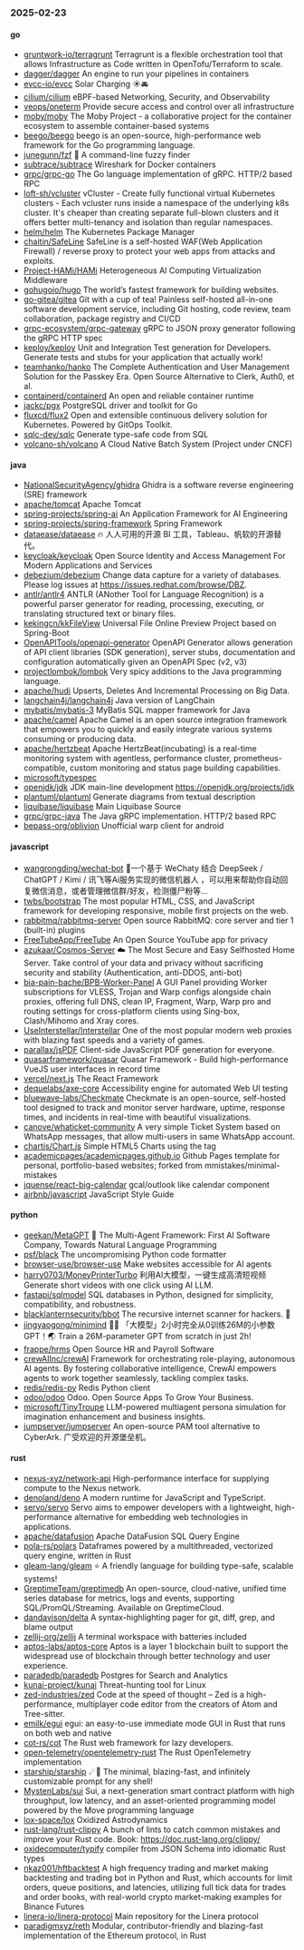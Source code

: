 ### 2025-02-23

#### go
* [gruntwork-io/terragrunt](https://github.com/gruntwork-io/terragrunt) Terragrunt is a flexible orchestration tool that allows Infrastructure as Code written in OpenTofu/Terraform to scale.
* [dagger/dagger](https://github.com/dagger/dagger) An engine to run your pipelines in containers
* [evcc-io/evcc](https://github.com/evcc-io/evcc) Solar Charging ☀️🚘
* [cilium/cilium](https://github.com/cilium/cilium) eBPF-based Networking, Security, and Observability
* [veops/oneterm](https://github.com/veops/oneterm) Provide secure access and control over all infrastructure
* [moby/moby](https://github.com/moby/moby) The Moby Project - a collaborative project for the container ecosystem to assemble container-based systems
* [beego/beego](https://github.com/beego/beego) beego is an open-source, high-performance web framework for the Go programming language.
* [junegunn/fzf](https://github.com/junegunn/fzf) 🌸 A command-line fuzzy finder
* [subtrace/subtrace](https://github.com/subtrace/subtrace) Wireshark for Docker containers
* [grpc/grpc-go](https://github.com/grpc/grpc-go) The Go language implementation of gRPC. HTTP/2 based RPC
* [loft-sh/vcluster](https://github.com/loft-sh/vcluster) vCluster - Create fully functional virtual Kubernetes clusters - Each vcluster runs inside a namespace of the underlying k8s cluster. It's cheaper than creating separate full-blown clusters and it offers better multi-tenancy and isolation than regular namespaces.
* [helm/helm](https://github.com/helm/helm) The Kubernetes Package Manager
* [chaitin/SafeLine](https://github.com/chaitin/SafeLine) SafeLine is a self-hosted WAF(Web Application Firewall) / reverse proxy to protect your web apps from attacks and exploits.
* [Project-HAMi/HAMi](https://github.com/Project-HAMi/HAMi) Heterogeneous AI Computing Virtualization Middleware
* [gohugoio/hugo](https://github.com/gohugoio/hugo) The world’s fastest framework for building websites.
* [go-gitea/gitea](https://github.com/go-gitea/gitea) Git with a cup of tea! Painless self-hosted all-in-one software development service, including Git hosting, code review, team collaboration, package registry and CI/CD
* [grpc-ecosystem/grpc-gateway](https://github.com/grpc-ecosystem/grpc-gateway) gRPC to JSON proxy generator following the gRPC HTTP spec
* [keploy/keploy](https://github.com/keploy/keploy) Unit and Integration Test generation for Developers. Generate tests and stubs for your application that actually work!
* [teamhanko/hanko](https://github.com/teamhanko/hanko) The Complete Authentication and User Management Solution for the Passkey Era. Open Source Alternative to Clerk, Auth0, et al.
* [containerd/containerd](https://github.com/containerd/containerd) An open and reliable container runtime
* [jackc/pgx](https://github.com/jackc/pgx) PostgreSQL driver and toolkit for Go
* [fluxcd/flux2](https://github.com/fluxcd/flux2) Open and extensible continuous delivery solution for Kubernetes. Powered by GitOps Toolkit.
* [sqlc-dev/sqlc](https://github.com/sqlc-dev/sqlc) Generate type-safe code from SQL
* [volcano-sh/volcano](https://github.com/volcano-sh/volcano) A Cloud Native Batch System (Project under CNCF)

#### java
* [NationalSecurityAgency/ghidra](https://github.com/NationalSecurityAgency/ghidra) Ghidra is a software reverse engineering (SRE) framework
* [apache/tomcat](https://github.com/apache/tomcat) Apache Tomcat
* [spring-projects/spring-ai](https://github.com/spring-projects/spring-ai) An Application Framework for AI Engineering
* [spring-projects/spring-framework](https://github.com/spring-projects/spring-framework) Spring Framework
* [dataease/dataease](https://github.com/dataease/dataease) 🔥 人人可用的开源 BI 工具，Tableau、帆软的开源替代。
* [keycloak/keycloak](https://github.com/keycloak/keycloak) Open Source Identity and Access Management For Modern Applications and Services
* [debezium/debezium](https://github.com/debezium/debezium) Change data capture for a variety of databases. Please log issues at https://issues.redhat.com/browse/DBZ.
* [antlr/antlr4](https://github.com/antlr/antlr4) ANTLR (ANother Tool for Language Recognition) is a powerful parser generator for reading, processing, executing, or translating structured text or binary files.
* [kekingcn/kkFileView](https://github.com/kekingcn/kkFileView) Universal File Online Preview Project based on Spring-Boot
* [OpenAPITools/openapi-generator](https://github.com/OpenAPITools/openapi-generator) OpenAPI Generator allows generation of API client libraries (SDK generation), server stubs, documentation and configuration automatically given an OpenAPI Spec (v2, v3)
* [projectlombok/lombok](https://github.com/projectlombok/lombok) Very spicy additions to the Java programming language.
* [apache/hudi](https://github.com/apache/hudi) Upserts, Deletes And Incremental Processing on Big Data.
* [langchain4j/langchain4j](https://github.com/langchain4j/langchain4j) Java version of LangChain
* [mybatis/mybatis-3](https://github.com/mybatis/mybatis-3) MyBatis SQL mapper framework for Java
* [apache/camel](https://github.com/apache/camel) Apache Camel is an open source integration framework that empowers you to quickly and easily integrate various systems consuming or producing data.
* [apache/hertzbeat](https://github.com/apache/hertzbeat) Apache HertzBeat(incubating) is a real-time monitoring system with agentless, performance cluster, prometheus-compatible, custom monitoring and status page building capabilities.
* [microsoft/typespec](https://github.com/microsoft/typespec)
* [openjdk/jdk](https://github.com/openjdk/jdk) JDK main-line development https://openjdk.org/projects/jdk
* [plantuml/plantuml](https://github.com/plantuml/plantuml) Generate diagrams from textual description
* [liquibase/liquibase](https://github.com/liquibase/liquibase) Main Liquibase Source
* [grpc/grpc-java](https://github.com/grpc/grpc-java) The Java gRPC implementation. HTTP/2 based RPC
* [bepass-org/oblivion](https://github.com/bepass-org/oblivion) Unofficial warp client for android

#### javascript
* [wangrongding/wechat-bot](https://github.com/wangrongding/wechat-bot) 🤖一个基于 WeChaty 结合 DeepSeek / ChatGPT / Kimi / 讯飞等Ai服务实现的微信机器人 ，可以用来帮助你自动回复微信消息，或者管理微信群/好友，检测僵尸粉等...
* [twbs/bootstrap](https://github.com/twbs/bootstrap) The most popular HTML, CSS, and JavaScript framework for developing responsive, mobile first projects on the web.
* [rabbitmq/rabbitmq-server](https://github.com/rabbitmq/rabbitmq-server) Open source RabbitMQ: core server and tier 1 (built-in) plugins
* [FreeTubeApp/FreeTube](https://github.com/FreeTubeApp/FreeTube) An Open Source YouTube app for privacy
* [azukaar/Cosmos-Server](https://github.com/azukaar/Cosmos-Server) ☁️ The Most Secure and Easy Selfhosted Home Server. Take control of your data and privacy without sacrificing security and stability (Authentication, anti-DDOS, anti-bot)
* [bia-pain-bache/BPB-Worker-Panel](https://github.com/bia-pain-bache/BPB-Worker-Panel) A GUI Panel providing Worker subscriptions for VLESS, Trojan and Warp configs alongside chain proxies, offering full DNS, clean IP, Fragment, Warp, Warp pro and routing settings for cross-platform clients using Sing-box, Clash/Mihomo and Xray cores.
* [UseInterstellar/Interstellar](https://github.com/UseInterstellar/Interstellar) One of the most popular modern web proxies with blazing fast speeds and a variety of games.
* [parallax/jsPDF](https://github.com/parallax/jsPDF) Client-side JavaScript PDF generation for everyone.
* [quasarframework/quasar](https://github.com/quasarframework/quasar) Quasar Framework - Build high-performance VueJS user interfaces in record time
* [vercel/next.js](https://github.com/vercel/next.js) The React Framework
* [dequelabs/axe-core](https://github.com/dequelabs/axe-core) Accessibility engine for automated Web UI testing
* [bluewave-labs/Checkmate](https://github.com/bluewave-labs/Checkmate) Checkmate is an open-source, self-hosted tool designed to track and monitor server hardware, uptime, response times, and incidents in real-time with beautiful visualizations.
* [canove/whaticket-community](https://github.com/canove/whaticket-community) A very simple Ticket System based on WhatsApp messages, that allow multi-users in same WhatsApp account.
* [chartjs/Chart.js](https://github.com/chartjs/Chart.js) Simple HTML5 Charts using the <canvas> tag
* [academicpages/academicpages.github.io](https://github.com/academicpages/academicpages.github.io) Github Pages template for personal, portfolio-based websites; forked from mmistakes/minimal-mistakes
* [jquense/react-big-calendar](https://github.com/jquense/react-big-calendar) gcal/outlook like calendar component
* [airbnb/javascript](https://github.com/airbnb/javascript) JavaScript Style Guide

#### python
* [geekan/MetaGPT](https://github.com/geekan/MetaGPT) 🌟 The Multi-Agent Framework: First AI Software Company, Towards Natural Language Programming
* [psf/black](https://github.com/psf/black) The uncompromising Python code formatter
* [browser-use/browser-use](https://github.com/browser-use/browser-use) Make websites accessible for AI agents
* [harry0703/MoneyPrinterTurbo](https://github.com/harry0703/MoneyPrinterTurbo) 利用AI大模型，一键生成高清短视频 Generate short videos with one click using AI LLM.
* [fastapi/sqlmodel](https://github.com/fastapi/sqlmodel) SQL databases in Python, designed for simplicity, compatibility, and robustness.
* [blacklanternsecurity/bbot](https://github.com/blacklanternsecurity/bbot) The recursive internet scanner for hackers. 🧡
* [jingyaogong/minimind](https://github.com/jingyaogong/minimind) 🚀🚀 「大模型」2小时完全从0训练26M的小参数GPT！🌏 Train a 26M-parameter GPT from scratch in just 2h!
* [frappe/hrms](https://github.com/frappe/hrms) Open Source HR and Payroll Software
* [crewAIInc/crewAI](https://github.com/crewAIInc/crewAI) Framework for orchestrating role-playing, autonomous AI agents. By fostering collaborative intelligence, CrewAI empowers agents to work together seamlessly, tackling complex tasks.
* [redis/redis-py](https://github.com/redis/redis-py) Redis Python client
* [odoo/odoo](https://github.com/odoo/odoo) Odoo. Open Source Apps To Grow Your Business.
* [microsoft/TinyTroupe](https://github.com/microsoft/TinyTroupe) LLM-powered multiagent persona simulation for imagination enhancement and business insights.
* [jumpserver/jumpserver](https://github.com/jumpserver/jumpserver) An open-source PAM tool alternative to CyberArk. 广受欢迎的开源堡垒机。

#### rust
* [nexus-xyz/network-api](https://github.com/nexus-xyz/network-api) High-performance interface for supplying compute to the Nexus network.
* [denoland/deno](https://github.com/denoland/deno) A modern runtime for JavaScript and TypeScript.
* [servo/servo](https://github.com/servo/servo) Servo aims to empower developers with a lightweight, high-performance alternative for embedding web technologies in applications.
* [apache/datafusion](https://github.com/apache/datafusion) Apache DataFusion SQL Query Engine
* [pola-rs/polars](https://github.com/pola-rs/polars) Dataframes powered by a multithreaded, vectorized query engine, written in Rust
* [gleam-lang/gleam](https://github.com/gleam-lang/gleam) ⭐️ A friendly language for building type-safe, scalable systems!
* [GreptimeTeam/greptimedb](https://github.com/GreptimeTeam/greptimedb) An open-source, cloud-native, unified time series database for metrics, logs and events, supporting SQL/PromQL/Streaming. Available on GreptimeCloud.
* [dandavison/delta](https://github.com/dandavison/delta) A syntax-highlighting pager for git, diff, grep, and blame output
* [zellij-org/zellij](https://github.com/zellij-org/zellij) A terminal workspace with batteries included
* [aptos-labs/aptos-core](https://github.com/aptos-labs/aptos-core) Aptos is a layer 1 blockchain built to support the widespread use of blockchain through better technology and user experience.
* [paradedb/paradedb](https://github.com/paradedb/paradedb) Postgres for Search and Analytics
* [kunai-project/kunai](https://github.com/kunai-project/kunai) Threat-hunting tool for Linux
* [zed-industries/zed](https://github.com/zed-industries/zed) Code at the speed of thought – Zed is a high-performance, multiplayer code editor from the creators of Atom and Tree-sitter.
* [emilk/egui](https://github.com/emilk/egui) egui: an easy-to-use immediate mode GUI in Rust that runs on both web and native
* [cot-rs/cot](https://github.com/cot-rs/cot) The Rust web framework for lazy developers.
* [open-telemetry/opentelemetry-rust](https://github.com/open-telemetry/opentelemetry-rust) The Rust OpenTelemetry implementation
* [starship/starship](https://github.com/starship/starship) ☄🌌️ The minimal, blazing-fast, and infinitely customizable prompt for any shell!
* [MystenLabs/sui](https://github.com/MystenLabs/sui) Sui, a next-generation smart contract platform with high throughput, low latency, and an asset-oriented programming model powered by the Move programming language
* [lox-space/lox](https://github.com/lox-space/lox) Oxidized Astrodynamics
* [rust-lang/rust-clippy](https://github.com/rust-lang/rust-clippy) A bunch of lints to catch common mistakes and improve your Rust code. Book: https://doc.rust-lang.org/clippy/
* [oxidecomputer/typify](https://github.com/oxidecomputer/typify) compiler from JSON Schema into idiomatic Rust types
* [nkaz001/hftbacktest](https://github.com/nkaz001/hftbacktest) A high frequency trading and market making backtesting and trading bot in Python and Rust, which accounts for limit orders, queue positions, and latencies, utilizing full tick data for trades and order books, with real-world crypto market-making examples for Binance Futures
* [linera-io/linera-protocol](https://github.com/linera-io/linera-protocol) Main repository for the Linera protocol
* [paradigmxyz/reth](https://github.com/paradigmxyz/reth) Modular, contributor-friendly and blazing-fast implementation of the Ethereum protocol, in Rust
